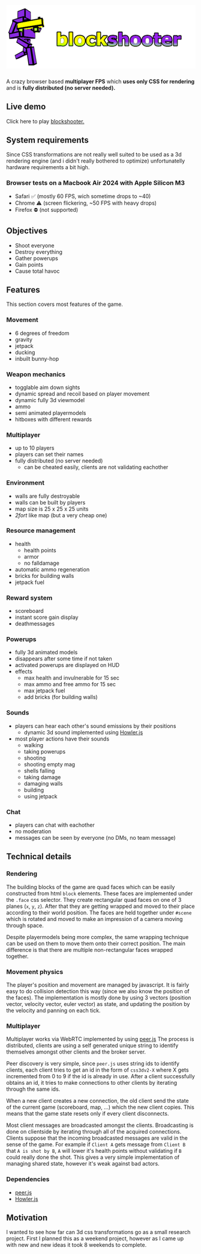 # ![blockshooter](./assets/splash.png)

A crazy browser based **multiplayer FPS** which **uses only CSS for rendering** and is **fully distributed (no server needed).**

## Live demo

Click here to play [blockshooter.](https://kenyerman.github.io/blockshooter)

## System requirements

Since CSS transformations are not really well suited to be used as a 3d rendering engine (and i didn't really bothered to optimize) unfortunatelly hardware requirements a bit high.

### Browser tests on a Macbook Air 2024 with Apple Silicon M3

- Safari ✅ (mostly 60 FPS, wich sometime drops to ~40)
- Chrome ⚠️ (screen flickering, ~50 FPS with heavy drops)
- Firefox ⛔️ (not supported)

## Objectives

- Shoot everyone
- Destroy everything
- Gather powerups
- Gain points
- Cause total havoc

## Features

This section covers most features of the game.

### Movement

- 6 degrees of freedom
- gravity
- jetpack
- ducking
- inbuilt bunny-hop

### Weapon mechanics

- togglable aim down sights
- dynamic spread and recoil based on player movement
- dynamic fully 3d viewmodel
- ammo
- semi animated playermodels
- hitboxes with different rewards

### Multiplayer

- up to 10 players
- players can set their names
- fully distributed (no server needed)
  - can be cheated easily, clients are not validating eachother

### Environment

- walls are fully destroyable
- walls can be built by players
- map size is 25 x 25 x 25 units
- _2fort_ like map (but a very cheap one)

### Resource management

- health
  - health points
  - armor
  - no falldamage
- automatic ammo regeneration
- bricks for building walls
- jetpack fuel

### Reward system

- scoreboard
- instant score gain display
- deathmessages

### Powerups

- fully 3d animated models
- disappears after some time if not taken
- activated powerups are displayed on HUD
- effects
  - max health and invulnerable for 15 sec
  - max ammo and free ammo for 15 sec
  - max jetpack fuel
  - add bricks (for building walls)

### Sounds

- players can hear each other's sound emissions by their positions
  - dynamic 3d sound implemented using [Howler.js](https://github.com/goldfire/howler.js)
- most player actions have their sounds
  - walking
  - taking powerups
  - shooting
  - shooting empty mag
  - shells falling
  - taking damage
  - damaging walls
  - building
  - using jetpack

### Chat

- players can chat with eachother
- no moderation
- messages can be seen by everyone (no DMs, no team message)

## Technical details

### Rendering

The building blocks of the game are quad faces which can be easily constructed from html `block` elements.
These faces are implemented under the `.face` css selector. They create rectangular quad faces on one of 3 planes (`x`, `y`, `z`).
After that they are getting wrapped and moved to their place according to their world position.
The faces are held together under `#scene` which is rotated and moved to make an impression of a camera moving through space.

Despite playermodels being more complex, the same wrapping technique can be used on them to move them onto their correct position. The main difference is that there are multiple non-rectangular faces wrapped together.

### Movement physics

The player's position and movement are managed by javascript. It is fairly easy to do collision detection this way (since we also know the position of the faces). The implementation is mostly done by using 3 vectors (position vector, velocity vector, euler vector) as state, and updating the position by the velocity and panning on each tick.

### Multiplayer

Multiplayer works via WebRTC implemented by using [peer.js](https://github.com/peers/peerjs) The process is distributed, clients are using a self generated unique string to identify themselves amongst other clients and the broker server.

Peer discovery is very simple, since `peer.js` uses string ids to identify clients, each client tries to get an id in the form of `css3dv2-X` where X gets incremented from 0 to 9 if the id is already in use. After a client successfully obtains an id, it tries to make connections to other clients by iterating through the same ids.

When a new client creates a new connection, the old client send the state of the current game (scoreboard, map, ...) which the new client copies. This means that the game state resets only if every client disconnects.

Most client messages are broadcasted amongst the clients. Broadcasting is done on clientside by iterating through all of the acquired connections.
Clients suppose that the incoming broadcasted messages are valid in the sense of the game. For example if `Client A` gets message from `Client B` that `A is shot by B`, `A` will lower it's health points without validating if `B` could really done the shot.
This gives a very simple implementation of managing shared state, however it's weak against bad actors.

### Dependencies

- [peer.js](https://github.com/peers/peerjs)
- [Howler.js](https://github.com/goldfire/howler.js)

## Motivation

I wanted to see how far can 3d css transformations go as a small research project. First I planned this as a weekend project, however as I came up with new and new ideas it took 8 weekends to complete.
